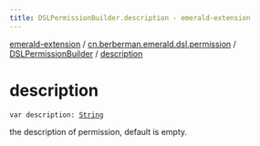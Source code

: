 ```yaml
---
title: DSLPermissionBuilder.description - emerald-extension
---
```


[emerald-extension](../../index.html) / [cn.berberman.emerald.dsl.permission](../index.html) / [DSLPermissionBuilder](index.html) / [description](.)

# description

`var description: `[`String`](https://kotlinlang.org/api/latest/jvm/stdlib/kotlin/-string/index.html)

the description of permission, default is empty.

